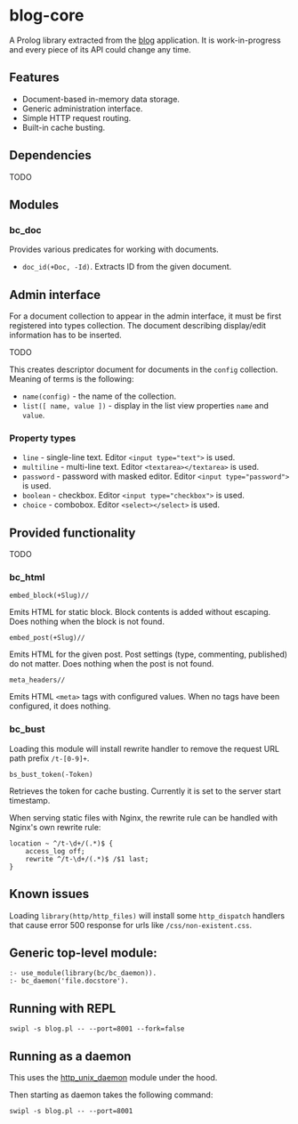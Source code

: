 # blog-core

A Prolog library extracted from the [blog](https://github.com/rla) application.
It is work-in-progress and every piece of its API could change any time.

## Features

 * Document-based in-memory data storage.
 * Generic administration interface.
 * Simple HTTP request routing.
 * Built-in cache busting.

## Dependencies

TODO
 
## Modules

### bc_doc

Provides various predicates for working with documents.

 * `doc_id(+Doc, -Id)`. Extracts ID from the given document.
 
## Admin interface

For a document collection to appear in the admin interface, it must be first
registered into types collection. The document describing display/edit
information has to be inserted.

TODO

This creates descriptor document for documents in the `config` collection.
Meaning of terms is the following:

 * `name(config)` - the name of the collection.
 * `list([ name, value ])` - display in the list view properties `name` and `value`.
    
### Property types

 * `line` - single-line text. Editor `<input type="text">` is used.
 * `multiline` - multi-line text. Editor `<textarea></textarea>` is used.
 * `password` - password with masked editor. Editor `<input type="password">` is used.
 * `boolean` - checkbox. Editor `<input type="checkbox">` is used.
 * `choice` - combobox. Editor `<select></select>` is used.
 
## Provided functionality

TODO

### bc_html

`embed_block(+Slug)//`

Emits HTML for static block. Block contents is added without escaping. Does nothing
when the block is not found.

`embed_post(+Slug)//`

Emits HTML for the given post. Post settings (type, commenting, published)
do not matter. Does nothing when the post is not found.

`meta_headers//`

Emits HTML `<meta>` tags with configured values. When no tags have been configured,
it does nothing.

### bc_bust

Loading this module will install rewrite handler to remove
the request URL path prefix `/t-[0-9]+`.

`bs_bust_token(-Token)`

Retrieves the token for cache busting. Currently it is set to
the server start timestamp.

When serving static files with Nginx, the rewrite rule can be
handled with Nginx's own rewrite rule:

    location ~ ^/t-\d+/(.*)$ {
        access_log off;
        rewrite ^/t-\d+/(.*)$ /$1 last;
    }

## Known issues

Loading `library(http/http_files)` will install some `http_dispatch` handlers
that cause error 500 response for urls like `/css/non-existent.css`.

## Generic top-level module:

    :- use_module(library(bc/bc_daemon)).
    :- bc_daemon('file.docstore').

## Running with REPL

    swipl -s blog.pl -- --port=8001 --fork=false

## Running as a daemon

This uses the [http_unix_daemon](http://www.swi-prolog.org/pldoc/man?section=httpunixdaemon)
module under the hood.

Then starting as daemon takes the following command:

    swipl -s blog.pl -- --port=8001
